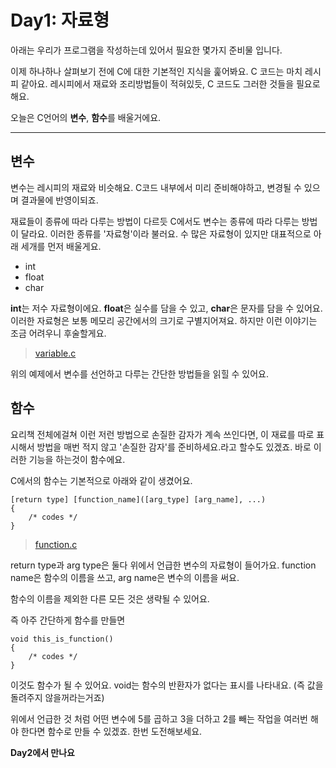 # Day1: 자료형
아래는 우리가 프로그램을 작성하는데 있어서 필요한 몇가지 준비물 입니다.

이제 하나하나 살펴보기 전에 C에 대한 기본적인 지식을 훑어봐요.
C 코드는 마치 레시피 같아요.
레시피에서 재료와 조리방법들이 적혀있듯, C 코드도 그러한 것들을 필요로해요.

오늘은 C언어의 **변수**, **함수**를 배울거에요.

-----

## 변수
변수는 레시피의 재료와 비슷해요. 
C코드 내부에서 미리 준비해야하고, 변경될 수 있으며 결과물에 반영이되죠.

재료들이 종류에 따라 다루는 방법이 다르듯 C에서도 변수는 종류에 따라 다루는 방법이 달라요.
이러한 종류를 '자료형'이라 불러요. 수 많은 자료형이 있지만 대표적으로 아래 세개를 먼저 배울게요.

- int
- float
- char

**int**는 저수 자료형이에요. **float**은 실수를 담을 수 있고, **char**은 문자를 담을 수 있어요.
이러한 자료형은 보통 메모리 공간에서의 크기로 구별지어져요. 하지만 이런 이야기는 조금 어려우니 후술할게요.

>[variable.c]()

위의 예제에서 변수를 선언하고 다루는 간단한 방법들을 읽힐 수 있어요.

## 함수
요리책 전체에걸쳐 이런 저런 방법으로 손질한 감자가 계속 쓰인다면, 이 재료를 따로 표시해서 방법을 매번 적지 않고
'손질한 감자'를 준비하세요.라고 할수도 있겠죠. 바로 이러한 기능을 하는것이 함수에요.

C에서의 함수는 기본적으로 아래와 같이 생겼어요.
```
[return type] [function_name]([arg_type] [arg_name], ...)
{
	/* codes */
}
```
>[function.c]()

return type과 arg type은 둘다 위에서 언급한 변수의 자료형이 들어가요.
function name은 함수의 이름을 쓰고, arg name은 변수의 이름을 써요.

함수의 이름을 제외한 다른 모든 것은 생략될 수 있어요.

즉 아주 간단하게 함수를 만들면

```
void this_is_function() 
{
	/* codes */
}
```
이것도 함수가 될 수 있어요. void는 함수의 반환자가 없다는 표시를 나타내요. (즉 값을 돌려주지 않을꺼라는거죠)

위에서 언급한 것 처럼 어떤 변수에 5를 곱하고 3을 더하고 2를 빼는 작업을 여러번 해야 한다면 함수로 만들 수 있겠죠.
한번 도전해보세요.

**Day2에서 만나요**